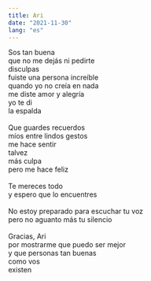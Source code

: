 ```yaml
---
title: Ari
date: "2021-11-30"
lang: "es"
---
```


Sos tan buena\
que no me dejás ni pedirte\
disculpas\
fuiste una persona increíble\
quando yo no creía en nada\
me diste amor y alegría\
yo te di\
la espalda\
\
Que guardes recuerdos\
míos entre lindos gestos\
me hace sentir\
talvez\
más culpa\
pero me hace feliz\
\
Te mereces todo\
y espero que lo encuentres\
\
No estoy preparado para escuchar tu voz\
pero no aguanto más tu silencio\
\
Gracias, Ari\
por mostrarme que puedo ser mejor\
y que personas tan buenas\
como vos\
existen
